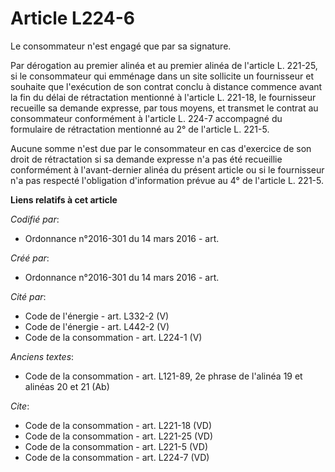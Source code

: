 # Article L224-6

Le consommateur n'est engagé que par sa signature. 

Par dérogation au premier alinéa et au premier alinéa de l'article L. 221-25, si le consommateur qui emménage dans un site
sollicite un fournisseur et souhaite que l'exécution de son contrat conclu à distance commence avant la fin du délai de
rétractation mentionné à l'article L. 221-18, le fournisseur recueille sa demande expresse, par tous moyens, et transmet le
contrat au consommateur conformément à l'article L. 224-7 accompagné du formulaire de rétractation mentionné au 2° de
l'article L. 221-5. 

Aucune somme n'est due par le consommateur en cas d'exercice de son droit de rétractation si sa demande expresse n'a pas été
recueillie conformément à l'avant-dernier alinéa du présent article ou si le fournisseur n'a pas respecté l'obligation
d'information prévue au 4° de l'article L. 221-5.

**Liens relatifs à cet article**

_Codifié par_:

  - Ordonnance n°2016-301 du 14 mars 2016 - art.

_Créé par_:

  - Ordonnance n°2016-301 du 14 mars 2016 - art.

_Cité par_:

  - Code de l'énergie - art. L332-2 (V)
  - Code de l'énergie - art. L442-2 (V)
  - Code de la consommation - art. L224-1 (V)

_Anciens textes_:

  - Code de la consommation - art. L121-89, 2e phrase de l'alinéa 19 et alinéas 20 et 21 (Ab)

_Cite_:

  - Code de la consommation - art. L221-18 (VD)
  - Code de la consommation - art. L221-25 (VD)
  - Code de la consommation - art. L221-5 (VD)
  - Code de la consommation - art. L224-7 (VD)
